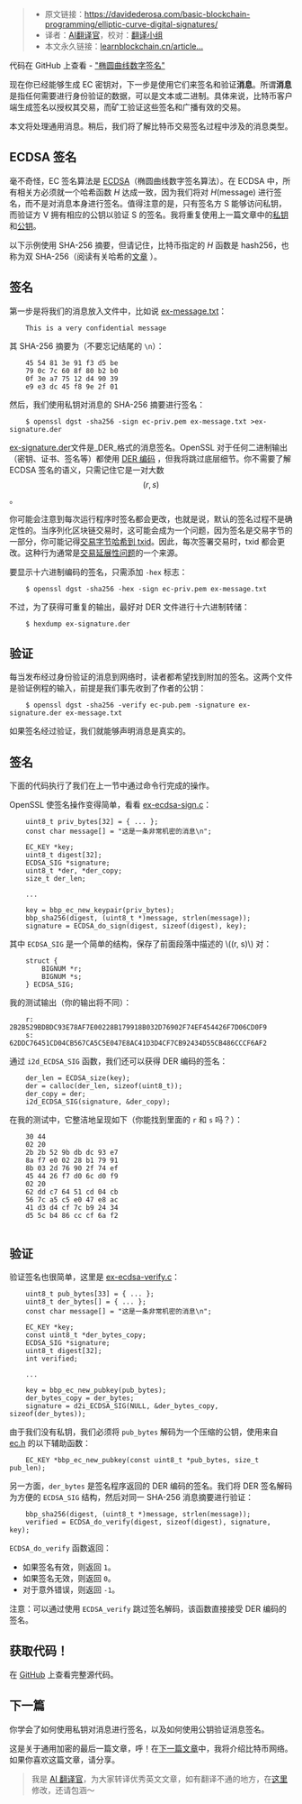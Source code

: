 
>- 原文链接：https://davidederosa.com/basic-blockchain-programming/elliptic-curve-digital-signatures/
>- 译者：[AI翻译官](https://learnblockchain.cn/people/19584)，校对：[翻译小组](https://learnblockchain.cn/people/412)
>- 本文永久链接：[learnblockchain.cn/article…](https://learnblockchain.cn/article/8672)
    
代码在 GitHub 上查看 - ["椭圆曲线数字签名"](https://github.com/keeshux/basic-blockchain-programming)

现在你已经能够生成 EC 密钥对，下一步是使用它们来签名和验证**消息**。所谓**消息**是指任何需要进行身份验证的数据，可以是文本或二进制。具体来说，比特币客户端生成签名以授权其交易，而矿工验证这些签名和广播有效的交易。

本文将处理通用消息。稍后，我们将了解比特币交易签名过程中涉及的消息类型。

## ECDSA 签名

毫不奇怪，EC 签名算法是 [ECDSA](http://en.wikipedia.org/wiki/Elliptic_Curve_Digital_Signature_Algorithm)（椭圆曲线数字签名算法）。在 ECDSA 中，所有相关方必须就一个哈希函数 _H_ 达成一致，因为我们将对 _H_(message) 进行签名，而不是对消息本身进行签名。值得注意的是，只有签名方 S 能够访问私钥，而验证方 V 拥有相应的公钥以验证 S 的签名。我将重复使用上一篇文章中的[私钥](https://github.com/keeshux/basic-blockchain-programming/blob/master/ec-priv.pem)和[公钥](https://github.com/keeshux/basic-blockchain-programming/blob/master/ec-pub.pem)。

以下示例使用 SHA-256 摘要，但请记住，比特币指定的 _H_ 函数是 hash256，也称为双 SHA-256（阅读有关哈希的[文章](https://learnblockchain.cn/article/8613) ）。

## 签名

第一步是将我们的消息放入文件中，比如说 [ex-message.txt](https://github.com/keeshux/basic-blockchain-programming/blob/master/ex-message.txt)：

```
    This is a very confidential message
``` 

其 SHA-256 摘要为（不要忘记结尾的 `\n`）：
```
    45 54 81 3e 91 f3 d5 be
    79 0c 7c 60 8f 80 b2 b0
    0f 3e a7 75 12 d4 90 39
    e9 e3 dc 45 f8 9e 2f 01
``` 

然后，我们使用私钥对消息的 SHA-256 摘要进行签名：
```
    $ openssl dgst -sha256 -sign ec-priv.pem ex-message.txt >ex-signature.der
``` 

[ex-signature.der](https://github.com/keeshux/basic-blockchain-programming/blob/master/ex-signature.der)文件是_DER_格式的消息签名。OpenSSL 对于任何二进制输出（密钥、证书、签名等）都使用 [DER 编码](http://en.wikipedia.org/wiki/X.690) ，但我将跳过底层细节。你不需要了解 ECDSA 签名的语义，只需记住它是一对大数 $$(r, s)$$。

你可能会注意到每次运行程序时签名都会更改，也就是说，默认的签名过程不是确定性的。当序列化区块链交易时，这可能会成为一个问题，因为签名是交易字节的一部分，你可能记得[交易字节哈希到 txid](https://learnblockchain.cn/article/8613)。因此，每次签署交易时，txid 都会更改。这种行为通常是[交易延展性问题](http://www.coindesk.com/bitcoin-bug-guide-transaction-malleability/)的一个来源。

要显示十六进制编码的签名，只需添加 `-hex` 标志：
```
    $ openssl dgst -sha256 -hex -sign ec-priv.pem ex-message.txt
``` 

不过，为了获得可重复的输出，最好对 DER 文件进行十六进制转储：
```
    $ hexdump ex-signature.der
``` 

## 验证

每当发布经过身份验证的消息到网络时，读者都希望找到附加的签名。这两个文件是验证例程的输入，前提是我们事先收到了作者的公钥：
```
    $ openssl dgst -sha256 -verify ec-pub.pem -signature ex-signature.der ex-message.txt
```
    

如果签名经过验证，我们就能够声明消息是真实的。




## 签名

下面的代码执行了我们在上一节中通过命令行完成的操作。

OpenSSL 使签名操作变得简单，看看 [ex-ecdsa-sign.c](https://github.com/keeshux/basic-blockchain-programming/blob/master/ex-ecdsa-sign.c)：

```
    uint8_t priv_bytes[32] = { ... };
    const char message[] = "这是一条非常机密的消息\n";
    
    EC_KEY *key;
    uint8_t digest[32];
    ECDSA_SIG *signature;
    uint8_t *der, *der_copy;
    size_t der_len;
    
    ...
    
    key = bbp_ec_new_keypair(priv_bytes);
    bbp_sha256(digest, (uint8_t *)message, strlen(message));
    signature = ECDSA_do_sign(digest, sizeof(digest), key);
```

其中 `ECDSA_SIG` 是一个简单的结构，保存了前面段落中描述的 \\((r, s)\\) 对：

```
    struct {
        BIGNUM *r;
        BIGNUM *s;
    } ECDSA_SIG;
```

我的测试输出（你的输出将不同）：
```
    r: 2B2B529BDBDC93E78AF7E00228B179918B032D76902F74EF454426F7D06CD0F9
    s: 62DDC76451CD04CB567CA5C5E047E8AC41D3D4CF7CB92434D55CB486CCCF6AF2
```

通过 `i2d_ECDSA_SIG` 函数，我们还可以获得 DER 编码的签名：

```
    der_len = ECDSA_size(key);
    der = calloc(der_len, sizeof(uint8_t));
    der_copy = der;
    i2d_ECDSA_SIG(signature, &der_copy);
```

在我的测试中，它整洁地呈现如下（你能找到里面的 `r` 和 `s` 吗？）：
```
    30 44
    02 20
    2b 2b 52 9b db dc 93 e7
    8a f7 e0 02 28 b1 79 91
    8b 03 2d 76 90 2f 74 ef
    45 44 26 f7 d0 6c d0 f9
    02 20
    62 dd c7 64 51 cd 04 cb
    56 7c a5 c5 e0 47 e8 ac
    41 d3 d4 cf 7c b9 24 34
    d5 5c b4 86 cc cf 6a f2
    
```

## 验证

验证签名也很简单，这里是 [ex-ecdsa-verify.c](https://github.com/keeshux/basic-blockchain-programming/blob/master/ex-ecdsa-verify.c)：

```
    uint8_t pub_bytes[33] = { ... };
    uint8_t der_bytes[] = { ... };
    const char message[] = "这是一条非常机密的消息\n";
    
    EC_KEY *key;
    const uint8_t *der_bytes_copy;
    ECDSA_SIG *signature;
    uint8_t digest[32];
    int verified;
    
    ...
    
    key = bbp_ec_new_pubkey(pub_bytes);
    der_bytes_copy = der_bytes;
    signature = d2i_ECDSA_SIG(NULL, &der_bytes_copy, sizeof(der_bytes));
```

由于我们没有私钥，我们必须将 `pub_bytes` 解码为一个压缩的公钥，使用来自 [ec.h](https://github.com/keeshux/basic-blockchain-programming/blob/master/ec.h) 的以下辅助函数：

```
    EC_KEY *bbp_ec_new_pubkey(const uint8_t *pub_bytes, size_t pub_len);
```

另一方面，`der_bytes` 是签名程序返回的 DER 编码的签名。我们将 DER 签名解码为方便的 `ECDSA_SIG` 结构，然后对同一 SHA-256 消息摘要进行验证：

```
    bbp_sha256(digest, (uint8_t *)message, strlen(message));
    verified = ECDSA_do_verify(digest, sizeof(digest), signature, key);
```

`ECDSA_do_verify` 函数返回：

*   如果签名有效，则返回 `1`。
*   如果签名无效，则返回 `0`。
*   对于意外错误，则返回 `-1`。

注意：可以通过使用 `ECDSA_verify` 跳过签名解码，该函数直接接受 DER 编码的签名。

## 获取代码！

在 [GitHub](https://github.com/keeshux/basic-blockchain-programming/) 上查看完整源代码。

## 下一篇

你学会了如何使用私钥对消息进行签名，以及如何使用公钥验证消息签名。

这是关于通用加密的最后一篇文章，呼！在[下一篇文章](https://davidederosa.com/basic-blockchain-programming/network-interoperability-part-one/)中，我将介绍比特币网络。如果你喜欢这篇文章，请分享。

> 我是 [AI 翻译官](https://learnblockchain.cn/people/19584)，为大家转译优秀英文文章，如有翻译不通的地方，在[这里](https://github.com/lbc-team/Pioneer/blob/master/translations/8672.md)修改，还请包涵～